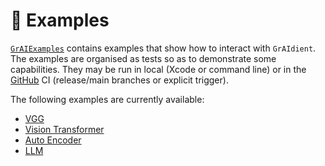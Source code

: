# 🚀 Examples

[`GrAIExamples`](../../Tests/GrAIExamples) contains examples 
that show how to interact with `GrAIdient`. 
The examples are organised as tests so as to demonstrate some capabilities. 
They may be run in local (Xcode or command line) 
or in the [GitHub](https://github.com/owkin/GrAIdient/actions) CI 
(release/main branches or explicit trigger).

The following examples are currently available: 

- [VGG](VGG.md)
- [Vision Transformer](VisionTransformer.md)
- [Auto Encoder](AutoEncoder.md)
- [LLM](LLM.md)

